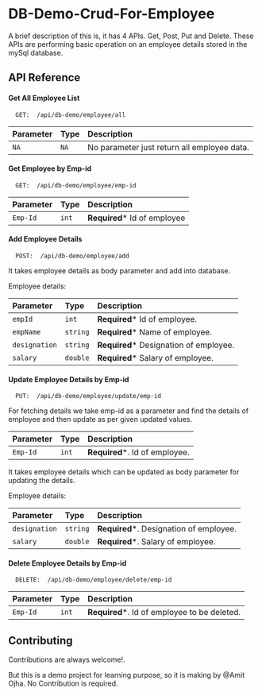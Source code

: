 # DB-Demo-Crud-For-Employee

A brief description of this is, it has 4 APIs. Get, Post, Put
and Delete. These APIs are performing basic operation on an employee details stored in the mySql database.


## API Reference

#### Get All Employee List

```http
  GET:  /api/db-demo/employee/all
```

| Parameter | Type | Description                                 |
|:----------|:-----|:--------------------------------------------|
| `NA`      | `NA` | No parameter just return all employee data. |

#### Get Employee by Emp-id

```http
  GET:  /api/db-demo/employee/emp-id
```

| Parameter    | Type  | Description                   |
|:-------------|:------|:------------------------------|
| `Emp-Id`     | `int` | **Required***  Id of employee |

#### Add Employee Details


```http
  POST:  /api/db-demo/employee/add
```
It takes employee details as body parameter and add into database.

Employee details:

| Parameter       | Type     | Description                            |
|:----------------|:---------|:---------------------------------------|
| `empId`         | `int`    | **Required*** Id of employee.          |
| `empName`       | `string` | **Required*** Name of employee.        |
| `designation`   | `string` | **Required*** Designation of employee. |
| `salary`        | `double` | **Required*** Salary of employee.      |


#### Update Employee Details by Emp-id


```http
  PUT:  /api/db-demo/employee/update/emp-id
```
For fetching details we take emp-id as a parameter and find the details of employee and then update as per given updated values.

| Parameter | Type  | Description                    |
|:----------|:------|:-------------------------------|
| `Emp-Id`  | `int` | **Required***. Id of employee. |

It takes employee details which can be updated as body parameter for updating the details.

Employee details:

| Parameter     | Type     | Description                             |
|:--------------|:---------|:----------------------------------------|
| `designation` | `string` | **Required***. Designation of employee. |
| `salary`      | `double` | **Required***. Salary of employee.      |


#### Delete Employee Details by Emp-id


```http
  DELETE:  /api/db-demo/employee/delete/emp-id
```

| Parameter | Type  | Description                                  |
|:----------|:------|:---------------------------------------------|
| `Emp-Id`  | `int` | **Required***. Id of employee to be deleted. |




## Contributing

Contributions are always welcome!.

But this is a demo project for learning purpose, so it is making by @Amit Ojha. No Contribution is required.

